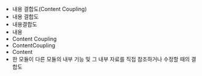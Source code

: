 - 내용 결합도(Content Coupling)
- 내용 결합도
- 내용결합도
- 내용
- Content Coupling
- ContentCoupling
- Content
- 한 모듈이 다른 모듈의 내부 기능 및 그 내부 자료를 직접 참조하거나 수정할 때의 결합도